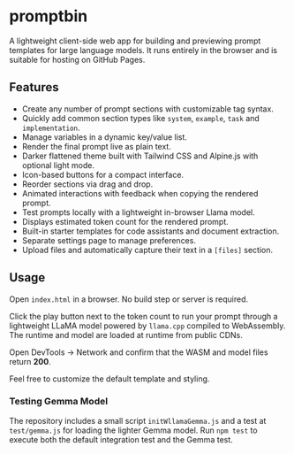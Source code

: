 # promptbin

A lightweight client-side web app for building and previewing prompt templates for large language models. It runs entirely in the browser and is suitable for hosting on GitHub Pages.

## Features

- Create any number of prompt sections with customizable tag syntax.
- Quickly add common section types like `system`, `example`, `task` and `implementation`.
- Manage variables in a dynamic key/value list.
- Render the final prompt live as plain text.
- Darker flattened theme built with Tailwind CSS and Alpine.js with optional light mode.
- Icon-based buttons for a compact interface.
- Reorder sections via drag and drop.
- Animated interactions with feedback when copying the rendered prompt.
- Test prompts locally with a lightweight in-browser Llama model.
- Displays estimated token count for the rendered prompt.
- Built-in starter templates for code assistants and document extraction.
- Separate settings page to manage preferences.
- Upload files and automatically capture their text in a `[files]` section.

## Usage

Open `index.html` in a browser. No build step or server is required.

Click the play button next to the token count to run your prompt through a lightweight LLaMA model powered by `llama.cpp` compiled to WebAssembly. The runtime and model are loaded at runtime from public CDNs.

Open DevTools → Network and confirm that the WASM and model files return **200**.

Feel free to customize the default template and styling.

### Testing Gemma Model

The repository includes a small script `initWllamaGemma.js` and a test at
`test/gemma.js` for loading the lighter Gemma model. Run `npm test` to execute
both the default integration test and the Gemma test.

